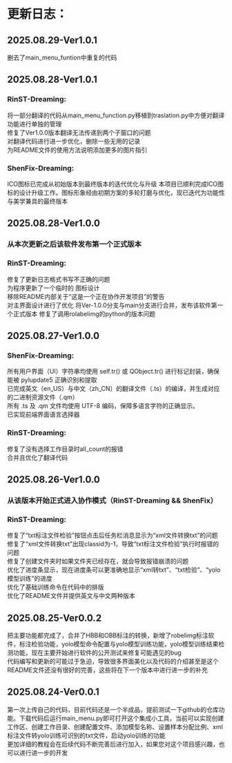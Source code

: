 # 更新日志：  
## 2025.08.29-Ver1.0.1
删去了main_menu_funtion中重复的代码  

## 2025.08.28-Ver1.0.1
### RinST-Dreaming:
将一部分翻译的代码从main_menu_function.py移植到traslation.py中方便对翻译功能进行单独的管理  
修复了Ver1.0.0版本翻译无法传递到两个子窗口的问题  
对翻译代码进行进一步优化，删除一些无用的记录  
为README文件的使用方法说明添加更多的图片指引
### ShenFix-Dreaming:
ICO图标已完成从初始版本到最终版本的迭代优化与升级
本项目已顺利完成ICO图标的设计升级工作。图标形象经由初期方案的多轮打磨与优化，现已迭代为功能性与美学兼具的最终版本


## 2025.08.28-Ver1.0.0 
### 从本次更新之后该软件发布第一个正式版本
### RinST-Dreaming:  
修复了更新日志格式书写不正确的问题  
为程序更新了一个临时的 图标设计  
移除README内部关于“这是一个正在协作开发项目”的警告  
对主界面设计进行了优化
将Ver-1.0.0分支与main分支进行合并，发布该软件第一个正式版本
修复了调用rolabelimg的python的版本问题

## 2025.08.27-Ver1.0.0  
### ShenFix-Dreaming:
所有用户界面（UI）字符串均使用 self.tr() 或 QObject.tr() 进行标记封装，确保能被 pylupdate5 正确识别和提取  
已完成英文（en_US）与中文（zh_CN）的翻译文件（.ts）的编译，并生成对应的二进制资源文件（.qm）  
所有 .ts 及 .qm 文件均使用 UTF-8 编码，保障多语言字符的正确显示。  
已实现前端界面语言选择器    

### RinST-Dreaming:  
修复了没有选择工作目录时all_count的报错  
合并且优化了翻译代码

## 2025.08.26-Ver1.0.0  
### 从该版本开始正式进入协作模式（RinST-Dreaming && ShenFix）
### RinST-Dreaming:  
修复了“txt标注文件检验”按钮点击后任务栏消息显示为“xml文件转换txt”的问题  
修复了“xml文件转换txt”出现classid为-1，导致“txt标注文件检验”执行时报错的问题  
修复了创建文件夹时如果文件夹已经存在，就会导致报错崩溃的问题  
优化了进度条显示，现在进度条可以更准确地显示“xml转txt”、“txt检验”、“yolo模型训练”的进度  
优化了基础训练命令在代码中的排版  
优化了README文件并提供英文与中文两种版本  
  
  
## 2025.08.25-Ver0.0.2  
把主要功能都完成了，合并了HBB和OBB标注的转换，新增了robelimg标注软件，标注检验功能，yolo模型命令配置与yolo模型训练功能，yolo模型训练结果检测功能，现在主要开始进行软件的公开测试来修复可能遇见的bug  
代码编写和更新的可能过于急迫，导致很多界面美化以及代码的介绍甚至是这个README文件还没有很好的完善，这些将在下一个版本中进行进一步的补充  

## 2025.08.24-Ver0.0.1
第一次上传自己的代码，目前代码还是一个半成品，提前测试一下github的仓库功能。下载代码后运行main_menu.py即可打开这个集成小工具，当前可以实现创建工作区、创建工作目录、创建配置文件、添加模型名称、设置样本分配比例、xml标注文件转yolo训练可识别的txt文件，启动yolo训练的功能  
更加详细的教程会在后续代码不断完善后进行加入，如果您对这个项目感兴趣，也可以进行进一步的开发  